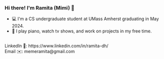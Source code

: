### Hi there! I'm Ramita (Mimi) 👋

<!--
**mimiramita/mimiramita** is a ✨ _special_ ✨ repository because its `README.md` (this file) appears on your GitHub profile.

Here are some ideas to get you started:

- 🔭 I’m currently working on ...
- 🌱 I’m currently learning ...
- 👯 I’m looking to collaborate on ...
- 🤔 I’m looking for help with ...
- 💬 Ask me about ...
- 📫 How to reach me: ...
- 😄 Pronouns: ...
- ⚡ Fun fact: ...
-->
- 💻 I'm a CS undergraduate student at UMass Amherst graduating in May 2024. <br />
- 🎹 I play piano, watch tv shows, and work on projects in my free time. <br />
<br />
LinkedIn 🔗: https://www.linkedin.com/in/ramita-dh/ <br />
Email ✉️: memeramita@gmail.com
